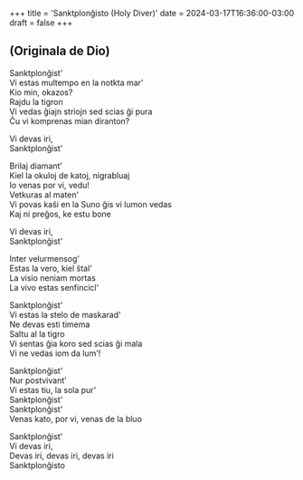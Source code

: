 +++
title = 'Sanktplonĝisto (Holy Diver)'
date = 2024-03-17T16:36:00-03:00
draft = false
+++

## (Originala de Dio)

Sanktplonĝist'  
Vi estas multempo en la notkta mar'  
Kio min, okazos?  
Rajdu la tigron  
Vi vedas ĝiajn striojn sed scias ĝi pura  
Ĉu vi komprenas mian diranton?  

Vi devas iri,  
Sanktplonĝist'  

Brilaj diamant'  
Kiel la okuloj de katoj, nigrabluaj  
Io venas por vi, vedu!  
Vetkuras al maten'  
Vi povas kaŝi en la Suno ĝis vi lumon vedas  
Kaj ni preĝos, ke estu bone  

Vi devas iri,  
Sanktplonĝist'  

Inter velurmensog'  
Estas la vero, kiel ŝtal'  
La visio neniam mortas  
La vivo estas senfincicl'  

Sanktplonĝist'  
Vi estas la stelo de maskarad'  
Ne devas esti timema  
Saltu al la tigro  
Vi sentas ĝia koro sed scias ĝi mala  
Vi ne vedas iom da lum'!  

Sanktplonĝist'  
Nur postvivant'  
Vi estas tiu, la sola pur'  
Sanktplonĝist'  
Sanktplonĝist'  
Venas kato, por vi, venas de la bluo  

Sanktplonĝist'  
Vi devas iri,  
Devas iri, devas iri, devas iri  
Sanktplonĝisto  
